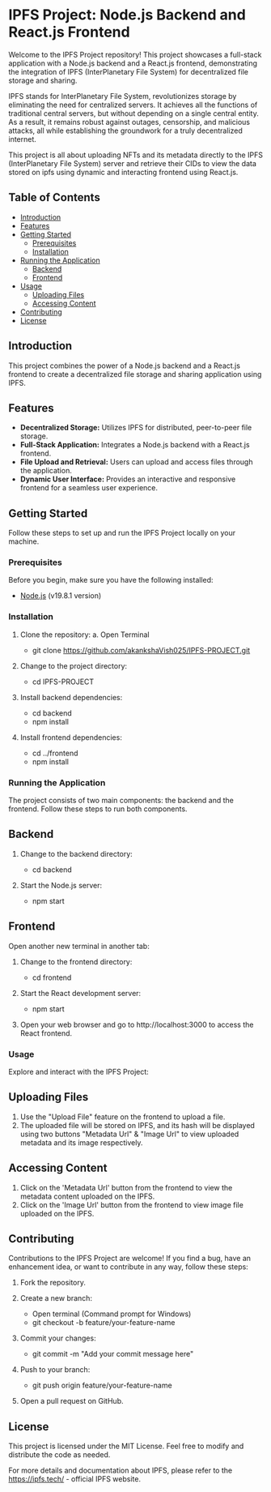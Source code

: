 # IPFS Project: Node.js Backend and React.js Frontend

Welcome to the IPFS Project repository! This project showcases a full-stack application with a Node.js backend and a React.js frontend, demonstrating the integration of IPFS (InterPlanetary File System) for decentralized file storage and sharing.

IPFS stands for InterPlanetary File System, revolutionizes storage by eliminating the need for centralized servers. It achieves all the functions of traditional central servers, but without depending on a single central entity. As a result, it remains robust against outages, censorship, and malicious attacks, all while establishing the groundwork for a truly decentralized internet.

This project is all about uploading NFTs and its metadata directly to the IPFS (InterPlanetary File System) server and retrieve their CIDs to view the data stored on ipfs using dynamic and interacting frontend using React.js.

## Table of Contents

- [Introduction](#introduction)
- [Features](#features)
- [Getting Started](#getting-started)
  - [Prerequisites](#prerequisites)
  - [Installation](#installation)
- [Running the Application](#running-the-application)
  - [Backend](#backend)
  - [Frontend](#frontend)
- [Usage](#usage)
  - [Uploading Files](#uploading-files)
  - [Accessing Content](#accessing-content)
- [Contributing](#contributing)
- [License](#license)

## Introduction

This project combines the power of a Node.js backend and a React.js frontend to create a decentralized file storage and sharing application using IPFS.

## Features

- **Decentralized Storage:** Utilizes IPFS for distributed, peer-to-peer file storage.
- **Full-Stack Application:** Integrates a Node.js backend with a React.js frontend.
- **File Upload and Retrieval:** Users can upload and access files through the application.
- **Dynamic User Interface:** Provides an interactive and responsive frontend for a seamless user experience.

## Getting Started

Follow these steps to set up and run the IPFS Project locally on your machine.

### Prerequisites

Before you begin, make sure you have the following installed:

- [Node.js](https://nodejs.org) (v19.8.1 version)

### Installation

1. Clone the repository:
   a. Open Terminal
    - git clone https://github.com/akankshaVish025/IPFS-PROJECT.git
      
2. Change to the project directory:
   - cd IPFS-PROJECT

3. Install backend dependencies:
   - cd backend
   - npm install

4. Install frontend dependencies:
   - cd ../frontend
   - npm install

### Running the Application

The project consists of two main components: the backend and the frontend. Follow these steps to run both components.

## Backend

1. Change to the backend directory:
   - cd backend

2. Start the Node.js server:
   - npm start

## Frontend

Open another new terminal in another tab:

1. Change to the frontend directory:
   - cd frontend

2. Start the React development server:
   - npm start

3. Open your web browser and go to http://localhost:3000 to access the React frontend.

### Usage

Explore and interact with the IPFS Project:

## Uploading Files

1. Use the "Upload File" feature on the frontend to upload a file.
2. The uploaded file will be stored on IPFS, and its hash will be displayed using two buttons "Metadata Url" & "Image Url" to view uploaded metadata and its image respectively.

## Accessing Content

1. Click on the 'Metadata Url' button from the frontend to view the metadata content uploaded on the IPFS.
2. Click on the 'Image Url' button from the frontend to view image file uploaded on the IPFS.

## Contributing

Contributions to the IPFS Project are welcome! If you find a bug, have an enhancement idea, or want to contribute in any way, follow these steps:

1. Fork the repository.
   
2. Create a new branch:
   - Open terminal (Command prompt for Windows)
   - git checkout -b feature/your-feature-name
     
3. Commit your changes:
   - git commit -m "Add your commit message here"
     
4. Push to your branch:
   - git push origin feature/your-feature-name

5. Open a pull request on GitHub.

## License

This project is licensed under the MIT License. Feel free to modify and distribute the code as needed.

For more details and documentation about IPFS, please refer to the https://ipfs.tech/ - official IPFS website.
     
  
   
